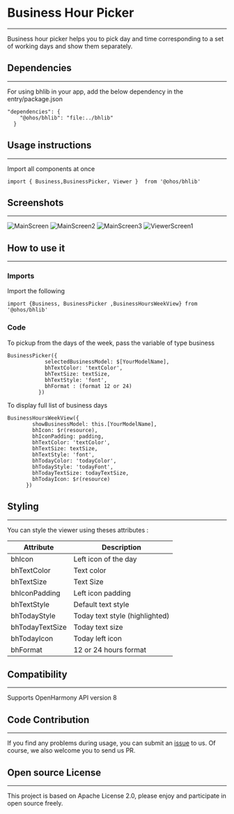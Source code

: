# Business Hour Picker
****
Business hour picker helps you to pick day and time corresponding to a set of working days and show them separately.  
## Dependencies
****
For using bhlib in your app, add the below dependency in the entry/package.json  
```
"dependencies": {
    "@ohos/bhlib": "file:../bhlib"
  }
```
## Usage instructions
****
Import all components at once
```
import { Business,BusinessPicker, Viewer }  from '@ohos/bhlib'
```
## Screenshots
****
![MainScreen](./Images/Mainscreen.png) ![MainScreen2](./Images/Mainscreen2.png)
![MainScreen3](./Images/MainScreen3.png) ![ViewerScreen1](./Images/ViewerScreen1.png)

## How to use it
***
### Imports
Import the following
```
import {Business, BusinessPicker ,BusinessHoursWeekView} from '@ohos/bhlib'
```
### Code
To pickup from the days of the week, pass the variable of type business
```
BusinessPicker({
            selectedBusinessModel: $[YourModelName],
            bhTextColor: 'textColor',
            bhTextSize: textSize,
            bhTextStyle: 'font',
            bhFormat : (format 12 or 24)
          })
```
To display full list of business days
```
BusinessHoursWeekView({
        showBusinessModel: this.[YourModelName],
        bhIcon: $r(resource),
        bhIconPadding: padding,
        bhTextColor: 'textColor',
        bhTextSize: textSize,
        bhTextStyle: 'font',
        bhTodayColor: 'todayColor',
        bhTodayStyle: 'todayFont',
        bhTodayTextSize: todayTextSize,
        bhTodayIcon: $r(resource)
      })
```
## Styling
****
You can style the viewer  using theses attributes :

| Attribute  | Description  |
| ------------ | ------------ |
| bhIcon  | Left icon of the day  |
|bhTextColor   |  Text color |
| bhTextSize  | Text Size  |
| bhIconPadding  | Left icon padding  |
|  bhTextStyle | Default text style   |
|  bhTodayStyle | Today  text style (highlighted)   |
|  bhTodayTextSize | Today  text size|
| bhTodayIcon | Today left icon|
| bhFormat |12 or 24 hours format|
## Compatibility
****
Supports OpenHarmony API version 8
## Code Contribution
****
If you find any problems during usage, you can submit an [issue](https://github.com/satvikshubham/BusinessHoursPicker/issues/new/choose) to us. Of course, we also welcome you to send us PR.
## Open source License
****
This project is based on Apache License 2.0, please enjoy and participate in open source freely.

